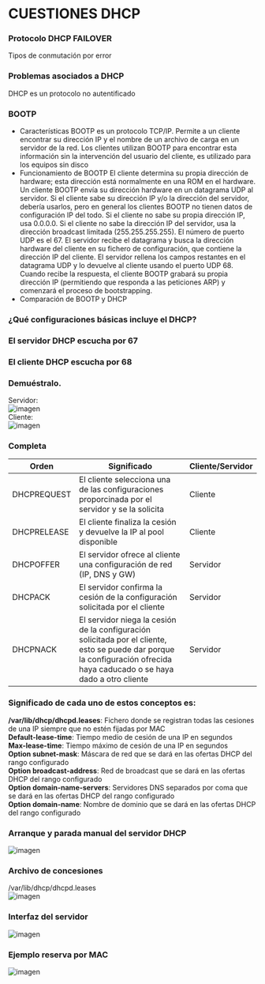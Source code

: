 # CUESTIONES DHCP

### Protocolo DHCP FAILOVER 
Tipos de conmutación por error

### Problemas asociados a DHCP
DHCP es un protocolo no autentificado

### BOOTP
- Características
BOOTP es un protocolo TCP/IP. Permite a un cliente encontrar su dirección IP y el nombre de un archivo de carga en un servidor de la red. Los clientes utilizan BOOTP para encontrar esta información sin la intervención del usuario del cliente, es utilizado para los equipos sin disco
- Funcionamiento de BOOTP
    El cliente determina su propia dirección de hardware; esta dirección está normalmente en una ROM en el hardware.
    Un cliente BOOTP envía su dirección hardware en un datagrama UDP al servidor. Si el cliente sabe su dirección IP y/o la dirección del servidor, debería usarlos, pero en general los clientes BOOTP no tienen datos de configuración IP del todo. Si el cliente no sabe su propia dirección IP, usa 0.0.0.0. Si el cliente no sabe la dirección IP del servidor, usa la dirección broadcast limitada (255.255.255.255). El número de puerto UDP es el 67.
    El servidor recibe el datagrama y busca la dirección hardware del cliente en su fichero de configuración, que contiene la dirección IP del cliente. El servidor rellena los campos restantes en el datagrama UDP y lo devuelve al cliente usando el puerto UDP 68.
    Cuando recibe la respuesta, el cliente BOOTP grabará su propia dirección IP (permitiendo que responda a las peticiones ARP) y comenzará el proceso de bootstrapping.
- Comparación de BOOTP y DHCP


### ¿Qué configuraciones básicas incluye el DHCP?

### El servidor DHCP escucha por 67
### El cliente DHCP escucha por 68
### Demuéstralo.
Servidor:  
![imagen](https://github.com/user-attachments/assets/0fb2025b-a853-44c1-b46f-09c10a72907d)  
Cliente:  
![imagen](https://github.com/user-attachments/assets/78475a0a-995c-4731-b9ce-f07a2726369b)  

### Completa
| Orden | Significado | Cliente/Servidor |
|--------|--------|--------|
| DHCPREQUEST | El cliente selecciona una de las configuraciones proporcinada por el servidor y se la solicita | Cliente |
| DHCPRELEASE | El cliente finaliza la cesión y devuelve la IP al pool disponible | Cliente |
| DHCPOFFER | El servidor ofrece al cliente una configuración de red (IP, DNS y GW) | Servidor |
| DHCPACK | El servidor confirma la cesión de la configuración solicitada por el cliente | Servidor |
| DHCPNACK | El servidor niega la cesión de la configuración solicitada por el cliente, esto se puede dar porque la configuración ofrecida haya caducado o se haya dado a otro cliente | Servidor |

### Significado de cada uno de estos conceptos es:
**/var/lib/dhcp/dhcpd.leases**: Fichero donde se registran todas las cesiones de una IP siempre que no estén fijadas por MAC  
**Default-lease-time**: Tiempo medio de cesión de una IP en segundos  
**Max-lease-time**: Tiempo máximo de cesión de una IP en segundos  
**Option subnet-mask**: Máscara de red que se dará en las ofertas DHCP del rango configurado  
**Option broadcast-address**: Red de broadcast que se dará en las ofertas DHCP del rango configurado  
**Option domain-name-servers**: Servidores DNS separados por coma que se dará en las ofertas DHCP del rango configurado   
**Option domain-name**: Nombre de dominio que se dará en las ofertas DHCP del rango configurado  

### Arranque y parada manual del servidor DHCP
![imagen](https://github.com/user-attachments/assets/9934f7de-fcd0-42d8-b8bd-aeb8ac1ae8d4)

### Archivo de concesiones
/var/lib/dhcp/dhcpd.leases  
![imagen](https://github.com/user-attachments/assets/b5af9235-e381-42f5-901d-0c222bb934bc)

### Interfaz del servidor
![imagen](https://github.com/user-attachments/assets/ec4a6d50-01a9-4e83-9ae6-1c754cccc18b)

### Ejemplo reserva por MAC
![imagen](https://github.com/user-attachments/assets/326a7d96-a3bf-4f91-9a02-a4ed7645be79)
